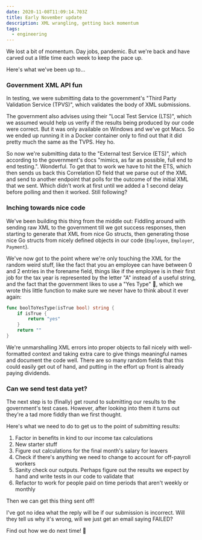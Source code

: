 ```yaml
---
date: 2020-11-08T11:09:14.703Z
title: Early November update
description: XML wrangling, getting back momentum
tags:
  - engineering
---
```

We lost a bit of momentum. Day jobs, pandemic. But we're back and have carved out a little time each week to keep the pace up.

Here's what we've been up to...

### Government XML API fun

In testing, we were submitting data to the government's "Third Party Validation Service (TPVS)", which validates the body of XML submissions. 

The government also advises using their "Local Test Service (LTS)", which we assumed would help us verify if the results being produced by our code were correct. But it was only available on Windows and we've got Macs. So we ended up running it in a Docker container only to find out that it did pretty much the same as the TVPS. Hey ho. 

So now we're submitting data to the "External test Service (ETS)", which according to the government's docs "mimics, as far as possible, full end to end testing.". Wonderful. To get that to work we have to hit the ETS, which then sends us back this Correlation ID field that we parse out of the XML and send to another endpoint that polls for the outcome of the initial XML that we sent. Which didn't work at first until we added a 1 second delay before polling and then it worked. Still following?

### Inching towards nice code

We've been building this thing from the middle out: Fiddling around with sending raw XML to the government till we got success responses, then starting to generate that XML from nice Go structs, then generating those nice Go structs from nicely defined objects in our code (`Employee`, `Employer`, `Payment`).

We've now got to the point where we're only touching the XML for the random weird stuff, like the fact that you an employee can have between 0 and 2 entries in the forename field, things like if the employee is in their first job for the tax year is represented by the letter "A" instead of a useful string, and the fact that the government likes to use a "Yes Type" 🤯, which we wrote this little function to make sure we never have to think about it ever again:

```go
func boolToYesType(isTrue bool) string {
	if isTrue {
		return "yes"
	}
	return ""
}
```

We're unmarshalling XML errors into proper objects to fail nicely with well-formatted context and taking extra care to give things meaningful names and document the code well. There are so many random fields that this could easily get out of hand, and putting in the effort up front is already paying dividends. 

### Can we send test data yet?

The next step is to (finally) get round to submitting our results to the government's test cases. However, after looking into them it turns out they're a tad more fiddly than we first thought. 

Here's what we need to do to get us to the point of submitting results:

1. Factor in benefits in kind to our income tax calculations
2. New starter stuff
3. Figure out calculations for the final month's salary for leavers
4. Check if there's anything we need to change to account for off-payroll workers
5. Sanity check our outputs. Perhaps figure out the results we expect by hand and write tests in our code to validate that
6. Refactor to work for people paid on time periods that aren't weekly or monthly

Then we can get this thing sent off!

I've got no idea what the reply will be if our submission is incorrect. Will they tell us why it's wrong, will we just get an email saying FAILED? 

Find out how we do next time! 👋